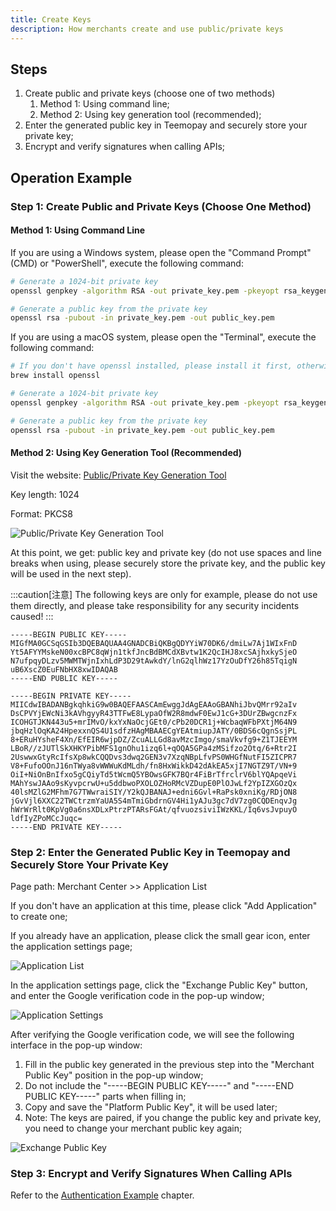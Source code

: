 ```yaml
---
title: Create Keys
description: How merchants create and use public/private keys
---
```


## Steps

1. Create public and private keys (choose one of two methods)
   1. Method 1: Using command line;
   2. Method 2: Using key generation tool (recommended);
2. Enter the generated public key in Teemopay and securely store your private key;
3. Encrypt and verify signatures when calling APIs;

## Operation Example

### Step 1: Create Public and Private Keys (Choose One Method)

#### Method 1: Using Command Line

If you are using a Windows system, please open the "Command Prompt" (CMD) or "PowerShell", execute the following command:

```bash
# Generate a 1024-bit private key
openssl genpkey -algorithm RSA -out private_key.pem -pkeyopt rsa_keygen_bits:1024

# Generate a public key from the private key
openssl rsa -pubout -in private_key.pem -out public_key.pem
```

If you are using a macOS system, please open the "Terminal", execute the following command:

```bash
# If you don't have openssl installed, please install it first, otherwise skip this step
brew install openssl

# Generate a 1024-bit private key
openssl genpkey -algorithm RSA -out private_key.pem -pkeyopt rsa_keygen_bits:1024

# Generate a public key from the private key
openssl rsa -pubout -in private_key.pem -out public_key.pem
```

#### Method 2: Using Key Generation Tool (Recommended)

Visit the website: [Public/Private Key Generation Tool](https://uutool.cn/rsa-generate/)

Key length: 1024

Format: PKCS8

![Public/Private Key Generation Tool](https://image.xiwu.me/2024/812b469da11fd34b0ccc5357893a4917.png)

At this point, we get: public key and private key (do not use spaces and line breaks when using, please securely store the private key, and the public key will be used in the next step).

:::caution[注意]
The following keys are only for example, please do not use them directly, and please take responsibility for any security incidents caused!
:::

```shell
-----BEGIN PUBLIC KEY-----
MIGfMA0GCSqGSIb3DQEBAQUAA4GNADCBiQKBgQDYYiW70DK6/dmiLw7Aj1WIxFnD
Yt5AFYYMskeN00xcBPC8qWjn1tkfJncBdBMCdXBvtw1K2QcIHJ8xcSAjhxkySjeO
N7ufpqyDLzv5MWMTWjnIxhLdP3D29tAwkdY/lnG2qlhWz17YzOuDfY26h85TqigN
uB6XscZ0EuFNbHX8xwIDAQAB
-----END PUBLIC KEY-----

-----BEGIN PRIVATE KEY-----
MIICdwIBADANBgkqhkiG9w0BAQEFAASCAmEwggJdAgEAAoGBANhiJbvQMrr92aIv
DsCPVYjEWcNi3kAVhgyyR43TTFwE8LypaOfW2R8mdwF0EwJ1cG+3DUrZBwgcnzFx
ICOHGTJKN443u5+mrIMvO/kxYxNaOcjGEt0/cPb20DCR1j+WcbaqWFbPXtjM64N9
jbqHzlOqKA24HpexxnQS4U1sdfzHAgMBAAECgYEAtmiupJATY/0BDS6cQgnSsjPL
8+ERuHYsheF4Xn/EfEIR6wjpDZ/ZcuALLGd8avMzcImgo/smaVkvfg9+Z1TJEEYM
LBoR//zJUTlSkXHKYPibMFS1gnOhu1izq6l+qOQA5GPa4zMSifzo2Otq/6+Rtr2I
2UswwxGtyRcIfsXp8wkCQQDvs3dwq2GEN3v7XzqNBpLfvPS0WHGfNutFI5ZICPR7
V8+FufoOOnJ16nTWya8vWWWuKdMLdh/fn8HxWikkD42dAkEA5xjI7NGTZ9T/VN+9
OiI+NiOnBnIfxo5gCQiyTd5tWcmQ5YBOwsGFK7BQr4FiBrTfrclrV6blYQApqeVi
MAhYswJAAo9sKyvpcrwU+u5ddbwoPXOLOZHoRMcVZDupE0PlOJwLf2YpIZXGOzQx
40lsMZlG2MFhm7G7TWwraiSIY/Y2kQJBANAJ+edni6Gvl+RaPsk0xniKg/RDjON8
jGvVjl6XXC22TWCtrzmYaUA5S4mTmiGbdrnGV4Hi1yAJu3gc7dV7zg0CQDEnqvJg
hWrWrRlt0KpVg0a6nsXDLxPtrzPTARsFGAt/qfvuozsiviIWzKKL/Iq6vsJvpuyO
ldfIyZPoMCcJuqc=
-----END PRIVATE KEY-----
```

### Step 2: Enter the Generated Public Key in Teemopay and Securely Store Your Private Key

Page path: Merchant Center >> Application List

If you don't have an application at this time, please click "Add Application" to create one;

If you already have an application, please click the small gear icon, enter the application settings page;

![Application List](https://image.xiwu.me/2024/9c7cc0049a905d256fea469aa069e529.png)

In the application settings page, click the "Exchange Public Key" button, and enter the Google verification code in the pop-up window;

![Application Settings](https://image.xiwu.me/2024/5932597de507a9164989ff96b5ae13fe.png)

After verifying the Google verification code, we will see the following interface in the pop-up window:

1. Fill in the public key generated in the previous step into the "Merchant Public Key" position in the pop-up window;
2. Do not include the "-----BEGIN PUBLIC KEY-----" and "-----END PUBLIC KEY-----" parts when filling in;
3. Copy and save the "Platform Public Key", it will be used later;
4. Note: The keys are paired, if you change the public key and private key, you need to change your merchant public key again;

![Exchange Public Key](https://image.xiwu.me/2024/6ca888a3247afdba1b8a72be1ebb0bbf.png)

### Step 3: Encrypt and Verify Signatures When Calling APIs

Refer to the [Authentication Example](./authentication) chapter.
